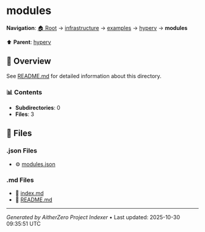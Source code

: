 # modules

**Navigation**: [🏠 Root](../../../../index.md) → [infrastructure](../../../index.md) → [examples](../../index.md) → [hyperv](../index.md) → **modules**

⬆️ **Parent**: [hyperv](../index.md)

## 📖 Overview

See [README.md](./README.md) for detailed information about this directory.

### 📊 Contents

- **Subdirectories**: 0
- **Files**: 3

## 📄 Files

### .json Files

- ⚙️ [modules.json](./modules.json)

### .md Files

- 📝 [index.md](./index.md)
- 📝 [README.md](./README.md)

---

*Generated by AitherZero Project Indexer* • Last updated: 2025-10-30 09:35:51 UTC

